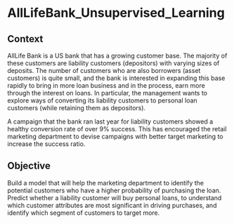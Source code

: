 # AllLifeBank_Unsupervised_Learning
## Context
AllLife Bank is a US bank that has a growing customer base. The majority of these customers are liability customers (depositors) with varying sizes of deposits. The number of customers who are also borrowers (asset customers) is quite small, and the bank is interested in expanding this base rapidly to bring in more loan business and in the process, earn more through the interest on loans. In particular, the management wants to explore ways of converting its liability customers to personal loan customers (while retaining them as depositors).

A campaign that the bank ran last year for liability customers showed a healthy conversion rate of over 9% success. This has encouraged the retail marketing department to devise campaigns with better target marketing to increase the success ratio.

## Objective
Build a model that will help the marketing department to identify the potential customers who have a higher probability of purchasing the loan. Predict whether a liability customer will buy personal loans, to understand which customer attributes are most significant in driving purchases, and identify which segment of customers to target more.
